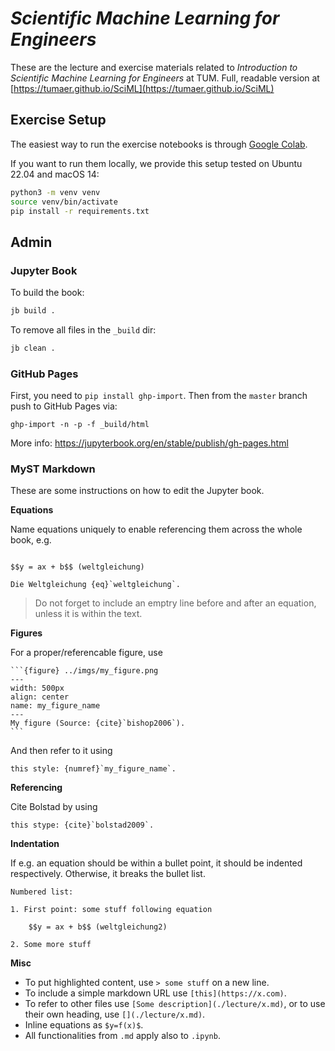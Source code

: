 # *Scientific Machine Learning for Engineers*

These are the lecture and exercise materials related to *Introduction to Scientific Machine Learning for Engineers* at TUM. Full, readable version at [https://tumaer.github.io/SciML](https://tumaer.github.io/SciML)

## Exercise Setup

The easiest way to run the exercise notebooks is through [Google Colab](https://colab.research.google.com/).

If you want to run them locally, we provide this setup tested on Ubuntu 22.04 and macOS 14:

```bash
python3 -m venv venv
source venv/bin/activate
pip install -r requirements.txt
```

## Admin

### Jupyter Book

To build the book:

```bash
jb build .
```

To remove all files in the `_build` dir:

```bash
jb clean .
```

### GitHub Pages

First, you need to `pip install ghp-import`. Then from the `master` branch push to GitHub Pages via:

```
ghp-import -n -p -f _build/html
```

More info: https://jupyterbook.org/en/stable/publish/gh-pages.html

### MyST Markdown

These are some instructions on how to edit the Jupyter book. 

**Equations**

Name equations uniquely to enable referencing them across the whole book, e.g.

```

$$y = ax + b$$ (weltgleichung)

Die Weltgleichung {eq}`weltgleichung`.
```

> Do not forget to include an emptry line before and after an equation, unless it is within the text.

**Figures**

For a proper/referencable figure, use

``````
```{figure} ../imgs/my_figure.png
---
width: 500px
align: center
name: my_figure_name
---
My figure (Source: {cite}`bishop2006`).
```
``````

And then refer to it using 

```
this style: {numref}`my_figure_name`.
```

**Referencing**

Cite Bolstad by using 

```
this stype: {cite}`bolstad2009`.
```

**Indentation**

If e.g. an equation should be within a bullet point, it should be indented respectively. Otherwise, it breaks the bullet list.

```
Numbered list:

1. First point: some stuff following equation
    
    $$y = ax + b$$ (weltgleichung2)

2. Some more stuff

```

**Misc**

- To put highlighted content, use `> some stuff` on a new line.
- To include a simple markdown URL use `[this](https://x.com)`.
- To refer to other files use `[Some description](./lecture/x.md)`, or to use their own heading, use `[](./lecture/x.md)`.
- Inline equations as `$y=f(x)$`.
- All functionalities from `.md` apply also to `.ipynb`.